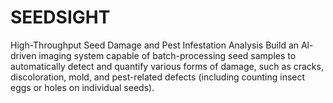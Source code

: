# SEEDSIGHT
High-Throughput Seed Damage and Pest Infestation Analysis  Build an Al-driven imaging system capable of batch-processing seed samples to automatically detect and quantify various forms of damage, such as cracks, discoloration, mold, and pest-related defects (including counting insect eggs or holes on individual seeds).

